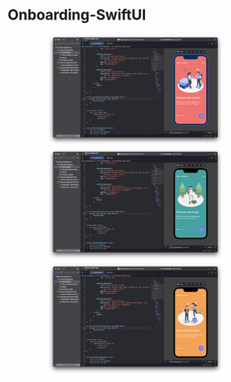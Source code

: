 # Onboarding-SwiftUI


<p align="center">
  <img src="https://raw.githubusercontent.com/yassine-aadouli/Onboarding-SwiftUI/main/captures/Screenshot%202021-12-27%20at%2007.54.14.png" width="350" alt="capture-1">
  
  <img src="https://raw.githubusercontent.com/yassine-aadouli/Onboarding-SwiftUI/main/captures/Screenshot%202021-12-27%20at%2007.54.20.png" width="350" alt="capture-2">
  
  <img src="https://raw.githubusercontent.com/yassine-aadouli/Onboarding-SwiftUI/main/captures/Screenshot%202021-12-27%20at%2007.54.24.png" width="350" alt="capture-3">
</p>
